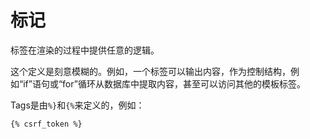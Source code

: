 # 标记

标签在渲染的过程中提供任意的逻辑。

这个定义是刻意模糊的。例如，一个标签可以输出内容，作为控制结构，例如“if”语句或“for”循环从数据库中提取内容，甚至可以访问其他的模板标签。

Tags是由`%}`和`{%`来定义的，例如：

```
{% csrf_token %}
```





